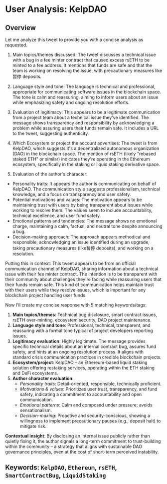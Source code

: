 # User Analysis: KelpDAO

## Overview

<think>
Let me analyze this tweet to provide you with a concise analysis as requested.

1. Main topics/themes discussed:
The tweet discusses a technical issue with a bug in a fee minter contract that caused excess rsETH to be minted to a fee address. It mentions that funds are safe and that the team is working on resolving the issue, with precautionary measures like暂停 deposits.

2. Language style and tone:
The language is technical and professional, appropriate for communicating software issues in the blockchain space. The tone is calm and reassuring, aiming to inform users about an issue while emphasizing safety and ongoing resolution efforts.

3. Evaluation of legitimacy:
This appears to be a legitimate communication from a project team about a technical issue they've identified. The message shows transparency and responsibility by acknowledging a problem while assuring users their funds remain safe. It includes a URL to the tweet, suggesting authenticity.

4. Which Ecosystem or project the account advertises:
The tweet is from KelpDAO, which suggests it's a decentralized autonomous organization (DAO) in the blockchain space. The mention of rsETH (likely "rebased staked ETH" or similar) indicates they're operating in the Ethereum ecosystem, specifically in the staking or liquid staking derivative space.

5. Evaluation of the author's character:
- Personality traits: It appears the author is communicating on behalf of KelpDAO. The communication style suggests professionalism, technical knowledge, and a focus on transparency and user safety.
- Potential motivations and values: The motivation appears to be maintaining trust with users by being transparent about issues while working to resolve them. The values seem to include accountability, technical excellence, and user fund safety.
- Emotional patterns and tendencies: The message shows no emotional charge, maintaining a calm, factual, and neutral tone despite announcing a bug.
- Decision-making approach: The approach appears methodical and responsible, acknowledging an issue identified during an upgrade, taking precautionary measures (like暂停 deposits), and working on a resolution.

Putting this in context: This tweet appears to be from an official communication channel of KelpDAO, sharing information about a technical issue with their fee minter contract. The intention is to be transparent with their community about challenges they're facing while reassuring users that their funds remain safe. This kind of communication helps maintain trust with their users while they resolve issues, which is important for any blockchain project handling user funds.

Now I'll create my concise response with 5 matching keywords/tags:
</think>

1. **Main topics/themes**: Technical bug disclosure, smart contract issues, rsETH over-minting, ecosystem security, DAO project maintenance.
2. **Language style and tone**: Professional, technical, transparent, and reassuring with a formal tone typical of project developers reporting issues.
3. **Legitimacy evaluation**: Highly legitimate. The message provides specific technical details about an internal contract bug, assures fund safety, and hints at an ongoing resolution process. It aligns with standard crisis communication practices in credible blockchain projects.
4. **Ecosystem/project**: KelpDAO – an Ethereum-based liquid staking solution offering restaking services, operating within the ETH staking and DeFi ecosystems.
5. **Author character evaluation**:  
   - *Personality traits*: Detail-oriented, responsible, technically proficient.  
   - *Motivations & values*: Prioritizes user trust, transparency, and fund safety, indicating a commitment to accountability and open communication.  
   - *Emotional patterns*: Calm and composed under pressure; avoids sensationalism.  
   - *Decision-making*: Proactive and security-conscious, showing a willingness to implement precautionary pauses (e.g., deposit halt) to mitigate risk.

**Contextual insight**: By disclosing an internal issue publicly rather than quietly fixing it, the author signals a long-term commitment to trust-building within the community – a strategy that aligns with sustainable DAO governance principles, even at the cost of short-term perceived instability.

Keywords: `KelpDAO`, `Ethereum`, `rsETH`, `SmartContractBug`, `LiquidStaking`
---
